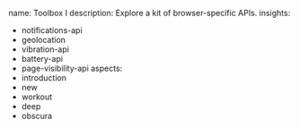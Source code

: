 name: Toolbox I
description: Explore a kit of browser-specific APIs.
insights:
  - notifications-api
  - geolocation
  - vibration-api
  - battery-api
  - page-visibility-api
aspects:
  - introduction
  - new
  - workout
  - deep
  - obscura
